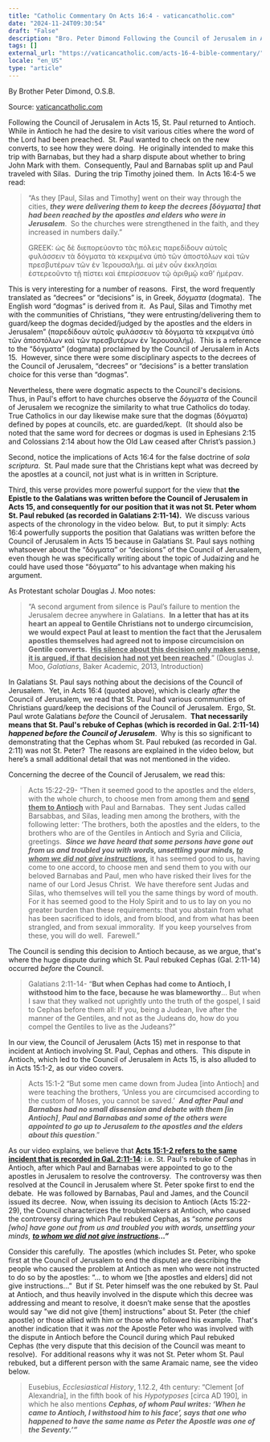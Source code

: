 ```yaml
---
title: "Catholic Commentary On Acts 16:4 - vaticancatholic.com"
date: "2024-11-24T09:30:54"
draft: "False"
description: "Bro. Peter Dimond Following the Council of Jerusalem in Acts 15, St. Paul returned to Antioch.  While in Antioch he had the desire to visit various cities where the word of the Lord had been [...]"
tags: []
external_url: "https://vaticancatholic.com/acts-16-4-bible-commentary/"
locale: "en_US"
type: "article"
---
```


By Brother Peter Dimond, O.S.B.

Source: [vaticancatholic.com](https://vaticancatholic.com/acts-16-4-bible-commentary/)

<p>Following the Council of Jerusalem in Acts 15, St. Paul returned to Antioch.  While in Antioch he had the desire to visit various cities where the word of the Lord had been preached.  St. Paul wanted to check on the new converts, to see how they were doing.  He originally intended to make this trip with Barnabas, but they had a sharp dispute about whether to bring John Mark with them.  Consequently, Paul and Barnabas split up and Paul traveled with Silas.  During the trip Timothy joined them.  In Acts 16:4-5 we read:</p>

<blockquote>
<p>“As they [Paul, Silas and Timothy] went on their way through the cities, <strong><em>they were delivering them to keep the decrees [δόγματα] that had been reached by the apostles and elders who were in Jerusalem</em></strong>.  So the churches were strengthened in the faith, and they increased in numbers daily.”</p>
<p>GREEK: ὡς δὲ διεπορεύοντο τὰς πόλεις παρεδίδουν αὐτοῖς φυλάσσειν τὰ δόγματα τὰ κεκριμένα ὑπὸ τῶν ἀποστόλων καὶ τῶν πρεσβυτέρων τῶν ἐν Ἰερουσαλήμ. αἱ μὲν οὖν ἐκκλησίαι ἐστερεοῦντο τῇ πίστει καὶ ἐπερίσσευον τῷ ἀριθμῷ καθ’ ἡμέραν.</p>
</blockquote>
<p>This is very interesting for a number of reasons.  First, the word frequently translated as “decrees” or “decisions” is, in Greek, <em>δόγματα</em> (dogmata).  The English word “dogmas” is derived from it.  As Paul, Silas and Timothy met with the communities of Christians, “they were entrusting/delivering them to guard/keep the dogmas decided/judged by the apostles and the elders in Jerusalem” (παρεδίδουν αὐτοῖς φυλάσσειν τὰ δόγματα τὰ κεκριμένα ὑπὸ τῶν ἀποστόλων καὶ τῶν πρεσβυτέρων ἐν Ἰερουσαλήμ).  This is a reference to the “δόγματα” (dogmata) proclaimed by the Council of Jerusalem in Acts 15.  However, since there were some disciplinary aspects to the decrees of the Council of Jerusalem, “decrees” or “decisions” is a better translation choice for this verse than “dogmas”.</p>
<p>Nevertheless, there were dogmatic aspects to the Council's decisions.  Thus, in Paul's effort to have churches observe the <em>δόγματα</em> of the Council of Jerusalem we recognize the similarity to what true Catholics do today.  True Catholics in our day likewise make sure that the dogmas (δόγματα) defined by popes at councils, etc. are guarded/kept.  (It should also be noted that the same word for decrees or dogmas is used in Ephesians 2:15 and Colossians 2:14 about how the Old Law ceased after Christ’s passion.)</p>
<p>Second, notice the implications of Acts 16:4 for the false doctrine of <em>sola scriptura</em>.  St. Paul made sure that the Christians kept what was decreed by the apostles at a council, not just what is in written in Scripture.</p>
<p>Third, this verse provides more powerful support for the view that <strong>the Epistle to the Galatians was written before the Council of Jerusalem in Acts 15, and consequently for our position that it was not St. Peter whom St. Paul rebuked (as recorded in Galatians 2:11-14). </strong> We discuss various aspects of the chronology in the video below.  But, to put it simply: Acts 16:4 powerfully supports the position that Galatians was written before the Council of Jerusalem in Acts 15 because in Galatians St. Paul says nothing whatsoever about the “δόγματα” or “decisions” of the Council of Jerusalem, even though he was specifically writing about the topic of Judaizing and he could have used those “δόγματα” to his advantage when making his argument.</p>
<p>As Protestant scholar Douglas J. Moo notes:</p>

<blockquote>
<p>“A second argument from silence is Paul’s failure to mention the Jerusalem decree anywhere in Galatians.  <strong>In a letter that has at its heart an appeal to Gentile Christians not to undergo circumcision, we would expect Paul at least to mention the fact that the Jerusalem apostles themselves had agreed not to impose circumcision on Gentile converts.  <u>His silence about this decision only makes sense, it is argued, if that decision had not yet been reached</u></strong>.” (Douglas J. Moo, <em>Galatians</em>, Baker Academic, 2013, Introduction)</p>
</blockquote>
<p>In Galatians St. Paul says nothing about the decisions of the Council of Jerusalem.  Yet, in Acts 16:4 (quoted above), which is clearly <em>after </em>the Council of Jerusalem, we read that St. Paul had various communities of Christians guard/keep the decisions of the Council of Jerusalem.  Ergo, St. Paul wrote Galatians <em>before</em> the Council of Jerusalem.  <strong><span>That necessarily means that St. Paul's rebuke of Cephas (which is recorded in Gal. 2:11-14) <em>happened before the Council of Jerusalem</em></span></strong>.  Why is this so significant to demonstrating that the Cephas whom St. Paul rebuked (as recorded in Gal. 2:11) was not St. Peter?  The reasons are explained in the video below, but here’s a small additional detail that was not mentioned in the video.</p>
<p>Concerning the decree of the Council of Jerusalem, we read this:</p>

<blockquote>
<p>Acts 15:22-29- “Then it seemed good to the apostles and the elders, with the whole church, to choose men from among them and <strong><u>send them to Antioch</u></strong> with Paul and Barnabas.  They sent Judas called Barsabbas, and Silas, leading men among the brothers, with the following letter: ‘The brothers, both the apostles and the elders, to the brothers who are of the Gentiles in Antioch and Syria and Cilicia, greetings.  <strong><em>Since we have heard that some persons have gone out from us and troubled you with words, unsettling your minds, <u>to whom we did not give instructions</u>,</em></strong> it has seemed good to us, having come to one accord, to choose men and send them to you with our beloved Barnabas and Paul, men who have risked their lives for the name of our Lord Jesus Christ.  We have therefore sent Judas and Silas, who themselves will tell you the same things by word of mouth.  For it has seemed good to the Holy Spirit and to us to lay on you no greater burden than these requirements: that you abstain from what has been sacrificed to idols, and from blood, and from what has been strangled, and from sexual immorality.  If you keep yourselves from these, you will do well.  Farewell.”</p>
</blockquote>
<p>The Council is sending this decision to Antioch because, as we argue, that's where the huge dispute during which St. Paul rebuked Cephas (Gal. 2:11-14) occurred <em>before</em> the Council.</p>

<blockquote>
<p>Galatians 2:11-14- “<strong>But when Cephas had come to Antioch, I withstood him to the face, because he was blameworthy</strong>... But when I saw that they walked not uprightly unto the truth of the gospel, I said to Cephas before them all: If you, being a Judean, live after the manner of the Gentiles, and not as the Judeans do, how do you compel the Gentiles to live as the Judeans?”</p>
</blockquote>
<p>In our view, the Council of Jerusalem (Acts 15) met in response to that incident at Antioch involving St. Paul, Cephas and others.  This dispute in Antioch, which led to the Council of Jerusalem in Acts 15, is also alluded to in Acts 15:1-2, as our video covers.</p>

<blockquote>
<p>Acts 15:1-2 “But some men came down from Judea [into Antioch] and were teaching the brothers, ‘Unless you are circumcised according to the custom of Moses, you cannot be saved.’  <strong><em>And after Paul and Barnabas had no small dissension and debate with them [in Antioch]</em></strong>, <strong><em>Paul and Barnabas and some of the others were appointed to go up to Jerusalem to the apostles and the elders about this question</em></strong>.”</p>
</blockquote>
<p>As our video explains, we believe that <span style="text-decoration: underline;"><strong>Acts 15:1-2 refers to the same incident that is recorded in Gal. 2:11-14</strong></span>: i.e. St. Paul's rebuke of Cephas in Antioch, after which Paul and Barnabas were appointed to go to the apostles in Jerusalem to resolve the controversy.  The controversy was then resolved at the Council in Jerusalem where St. Peter spoke first to end the debate.  He was followed by Barnabas, Paul and James, and the Council issued its decree.  Now, when issuing its decision to Antioch (Acts 15:22-29), the Council characterizes the troublemakers at Antioch, who caused the controversy during which Paul rebuked Cephas, as “<em>some persons [who] have gone out from us and troubled you with words, unsettling your minds, <strong><u>to whom we did not give instructions</u></strong></em><strong><em>...”</em></strong></p>
<p>Consider this carefully.  The apostles (which includes St. Peter, who spoke first at the Council of Jerusalem to end the dispute) are describing the people who caused the problem at Antioch as men who were not instructed to do so by the apostles: “… to whom we [the apostles and elders] did not give instructions…”  But if St. Peter himself was the one rebuked by St. Paul at Antioch, and thus heavily involved in the dispute which this decree was addressing and meant to resolve, it doesn’t make sense that the apostles would say "we did not give [them] instructions” about St. Peter (the chief apostle) or those allied with him or those who followed his example.  That's another indication that it was <em>not</em> the Apostle Peter who was involved with the dispute in Antioch before the Council during which Paul rebuked Cephas (the very dispute that this decision of the Council was meant to resolve).  For additional reasons why it was not St. Peter whom St. Paul rebuked, but a different person with the same Aramaic name, see the video below.</p>

<blockquote>
<p>Eusebius, <em>Ecclesiastical History</em>, 1.12.2, 4th century: “Clement [of Alexandria], in the fifth book of his <em>Hypotyposes </em>[circa AD 190]<em>, </em>in which he also mentions <strong><em>Cephas, of whom Paul writes: ‘When he came to Antioch, I withstood him to his face’, says that one who happened to have the same name as Peter the Apostle was one of the Seventy.’” </em></strong></p>
</blockquote>

